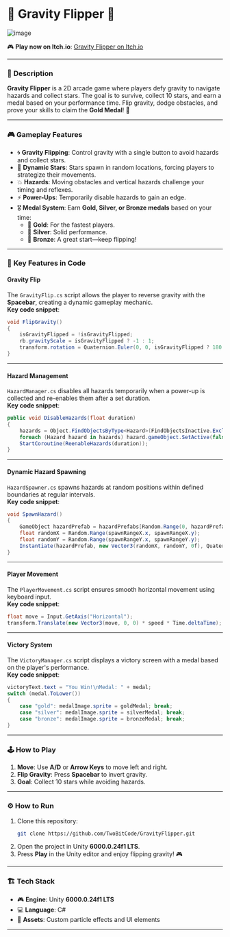 
# 🌌 **Gravity Flipper** 🚀  
![image](https://github.com/user-attachments/assets/79e87a12-0783-4d7f-a35d-dfc93261df7a)

🎮 **Play now on Itch.io**: [Gravity Flipper on Itch.io](https://twobitcode.itch.io/gravityflipper)  

---

### 🌟 **Description**
**Gravity Flipper** is a 2D arcade game where players defy gravity to navigate hazards and collect stars. The goal is to survive, collect 10 stars, and earn a medal based on your performance time. Flip gravity, dodge obstacles, and prove your skills to claim the **Gold Medal**! 🥇

---

### 🎮 **Gameplay Features**
- 🌀 **Gravity Flipping**: Control gravity with a single button to avoid hazards and collect stars.
- 🌟 **Dynamic Stars**: Stars spawn in random locations, forcing players to strategize their movements.
- 💥 **Hazards**: Moving obstacles and vertical hazards challenge your timing and reflexes.
- ⚡ **Power-Ups**: Temporarily disable hazards to gain an edge.
- 🎖️ **Medal System**: Earn **Gold, Silver, or Bronze medals** based on your time:
  - 🥇 **Gold**: For the fastest players.
  - 🥈 **Silver**: Solid performance.
  - 🥉 **Bronze**: A great start—keep flipping!

---

### 📜 **Key Features in Code**

#### **Gravity Flip**  
The `GravityFlip.cs` script allows the player to reverse gravity with the **Spacebar**, creating a dynamic gameplay mechanic.  
**Key code snippet**:  
```csharp
void FlipGravity()
{
    isGravityFlipped = !isGravityFlipped;
    rb.gravityScale = isGravityFlipped ? -1 : 1;
    transform.rotation = Quaternion.Euler(0, 0, isGravityFlipped ? 180 : 0);
}
```
---

#### **Hazard Management**  
`HazardManager.cs` disables all hazards temporarily when a power-up is collected and re-enables them after a set duration.  
**Key code snippet**:  
```csharp
public void DisableHazards(float duration)
{
    hazards = Object.FindObjectsByType<Hazard>(FindObjectsInactive.Exclude, FindObjectsSortMode.None);
    foreach (Hazard hazard in hazards) hazard.gameObject.SetActive(false);
    StartCoroutine(ReenableHazards(duration));
}
```
---

#### **Dynamic Hazard Spawning**  
`HazardSpawner.cs` spawns hazards at random positions within defined boundaries at regular intervals.  
**Key code snippet**:  
```csharp
void SpawnHazard()
{
    GameObject hazardPrefab = hazardPrefabs[Random.Range(0, hazardPrefabs.Length)];
    float randomX = Random.Range(spawnRangeX.x, spawnRangeX.y);
    float randomY = Random.Range(spawnRangeY.x, spawnRangeY.y);
    Instantiate(hazardPrefab, new Vector3(randomX, randomY, 0f), Quaternion.identity);
}
```

---

#### **Player Movement**  
The `PlayerMovement.cs` script ensures smooth horizontal movement using keyboard input.  
**Key code snippet**:  
```csharp
float move = Input.GetAxis("Horizontal");
transform.Translate(new Vector3(move, 0, 0) * speed * Time.deltaTime);
```

---

#### **Victory System**  
The `VictoryManager.cs` script displays a victory screen with a medal based on the player's performance.  
**Key code snippet**:  
```csharp
victoryText.text = "You Win!\nMedal: " + medal;
switch (medal.ToLower())
{
    case "gold": medalImage.sprite = goldMedal; break;
    case "silver": medalImage.sprite = silverMedal; break;
    case "bronze": medalImage.sprite = bronzeMedal; break;
}
```

---

### 🕹️ **How to Play**
1. **Move**: Use **A/D** or **Arrow Keys** to move left and right.
2. **Flip Gravity**: Press **Spacebar** to invert gravity.
3. **Goal**: Collect 10 stars while avoiding hazards.  

---

### ⚙️ **How to Run**
1. Clone this repository:  
   ```bash
   git clone https://github.com/TwoBitCode/GravityFlipper.git
   ```
2. Open the project in Unity **6000.0.24f1 LTS**.
3. Press **Play** in the Unity editor and enjoy flipping gravity! 🎮

---

### 🏗️ **Tech Stack**
- 🎮 **Engine**: Unity **6000.0.24f1 LTS**
- 💻 **Language**: C#
- 🎨 **Assets**: Custom particle effects and UI elements

---
